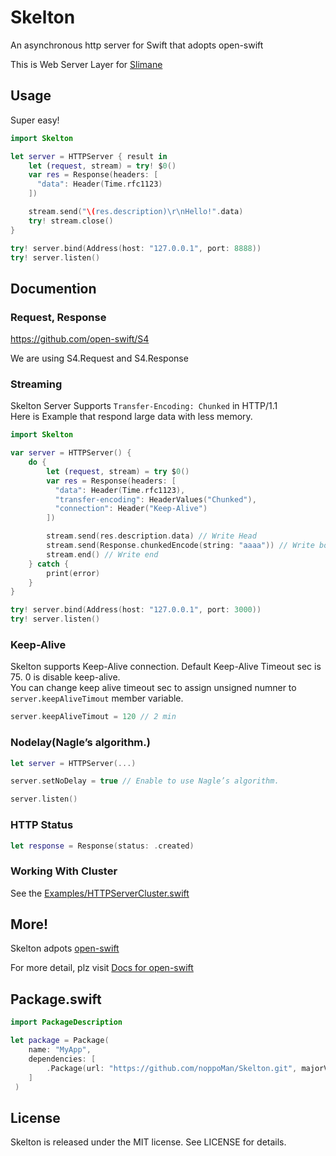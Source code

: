 # Skelton
An asynchronous http server for Swift that adopts open-swift

This is Web Server Layer for [Slimane](https://github.com/slimane-swift/slimane.git)

## Usage

Super easy!

```swift
import Skelton

let server = HTTPServer { result in
    let (request, stream) = try! $0()
    var res = Response(headers: [
      "data": Header(Time.rfc1123)
    ])

    stream.send("\(res.description)\r\nHello!".data)
    try! stream.close()
}

try! server.bind(Address(host: "127.0.0.1", port: 8888))
try! server.listen()
```


## Documention

### Request, Response
https://github.com/open-swift/S4

We are using S4.Request and S4.Response

### Streaming

Skelton Server Supports `Transfer-Encoding: Chunked` in HTTP/1.1  
Here is Example that respond large data with less memory.

```swift
import Skelton

var server = HTTPServer() {
    do {
        let (request, stream) = try $0()
        var res = Response(headers: [
          "data": Header(Time.rfc1123),
          "transfer-encoding": HeaderValues("Chunked"),
          "connection": Header("Keep-Alive")
        ])

        stream.send(res.description.data) // Write Head
        stream.send(Response.chunkedEncode(string: "aaaa")) // Write body
        stream.end() // Write end
    } catch {
        print(error)
    }
}

try! server.bind(Address(host: "127.0.0.1", port: 3000))
try! server.listen()
```

### Keep-Alive
Skelton supports Keep-Alive connection. Default Keep-Alive Timeout sec is 75. 0 is disable keep-alive.  
You can change keep alive timeout sec to assign unsigned numner to `server.keepAliveTimout` member variable.

```swift
server.keepAliveTimout = 120 // 2 min
```

### Nodelay(Nagle’s algorithm.)

```swift
let server = HTTPServer(...)

server.setNoDelay = true // Enable to use Nagle’s algorithm.

server.listen()
```

### HTTP Status

```swift
let response = Response(status: .created)
```


### Working With Cluster
See the [Examples/HTTPServerCluster.swift](https://github.com/slimane-swift/Skelton/blob/master/Examples/HTTPServerCluster.swift)

## More!
Skelton adpots [open-swift](https://github.com/open-swift)

For more detail, plz visit [Docs for open-swift](https://github.com/open-swift/docs)

## Package.swift

```swift
import PackageDescription

let package = Package(
    name: "MyApp",
    dependencies: [
        .Package(url: "https://github.com/noppoMan/Skelton.git", majorVersion: 0, minor: 4),
    ]
 )
```

## License

Skelton is released under the MIT license. See LICENSE for details.
